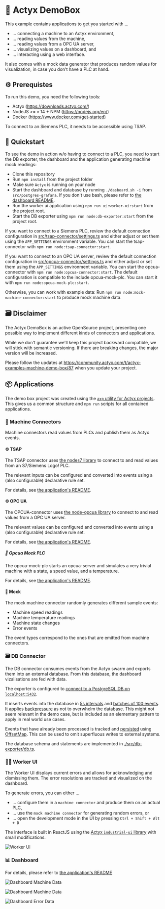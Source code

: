 # 🧰 Actyx DemoBox

This example contains applications to get you started with ...

* ... connecting a machine to an Actyx environment,
* ... reading values from the machine,
* ... reading values from a OPC UA server,
* ... visualizing values on a dashboard, and
* ... interacting using a web interface.

It also comes with a mock data generator that produces random values for visualization, in case you don't have a PLC at hand.

## ⚙️ Prerequistes

To run this demo, you need the following tools:

* Actyx (https://downloads.actyx.com/)
* NodeJS >= v 14 + NPM (https://nodejs.org/en/)
* Docker (https://www.docker.com/get-started)

To connect to an Siemens PLC, it needs to be accessible using TSAP.

## 🚀 Quickstart

To see the demo in action w/o having to connect to a PLC, you need to start the DB exporter, the dashboard and the application generating machine mock readings:

* Clone this repository
* Run `npm install` from the project folder
* Make sure `Actyx` is running on your node
* Start the dashboard and database by running `./dasboard.sh -i` from `src/postgres-grafana`. If you don't use bash, please refer to [the dashboard README](src/postgres-grafana/README.md).
* Run the worker ui application using `npm run ui:worker-ui:start` from the project root.
* Start the DB exporter using `npm run node:db-exporter:start` from the project root.

If you want to connect to a Siemens PLC, review the default connection configuration in [src/tsap-connector/settings.ts](src/tsap-connector/settings.ts#L14) and either adjust or set them using the `APP_SETTINGS` environment variable. You can start the tsap-connector with `npm run node:tsap-connector:start`.

If you want to connect to an OPC UA server, review the default connection configuration in [src/opcua-connector/settings.ts](src/opcua-connector/settings.ts#L6) and either adjust or set them using the `APP_SETTINGS` environment variable. You can start the opcua-connector with `npm run node:opcua-connector:start`.
The default configuration is compatible to the include opcua-mock-plc. You can start it with `npm run node:opcua-mock-plc:start`.

Otherwise, you can work with example data: Run `npm run node:mock-machine-connector:start` to produce mock machine data.

## 🗃️ Disclaimer

The Actyx DemoBox is an active OpenSource project, presenting one possible way to implement different kinds of connectors and applications.

While we don't guarantee we'll keep this project backward compatible, we will stick with semantic versioning.
If there are breaking changes, the major version will be increased.

Please follow the updates at https://community.actyx.com/t/actyx-examples-machine-demo-box/87 when you update your project.

## 📦 Applications

The demo box project was created using the [`axp` utility for Actyx projects](https://github.com/actyx-contrib/actyx-project-cli). This gives us a common structure and `npm run` scripts for all contained applications.


### 🔌 Machine Connectors

Machine connectors read values from PLCs and publish them as Actyx events.

#### ⚙️ TSAP

The TSAP connector uses [the nodes7 library](https://www.npmjs.com/package/nodes7) to connect to and read values from an S7/Siemens Logo! PLC.

The relevant inputs can be configured and converted into events using a (also configurable) declarative rule set.

For details, see [the application's README](./src/tsap-connector/README.md).

#### ⚙️ OPC UA

The OPCUA-connector uses [the node-opcua library](https://node-opcua.github.io/) to connect to and read values from a OPC UA server.

The relevant values can be configured and converted into events using a (also configurable) declarative rule set.

For details, see [the application's README](./src/opcua-connector/README.md).

##### 🎲 Opcua Mock PLC

The opcua-mock-plc starts an opcua-server and simulates a very trivial machine with a state, a speed value, and a temperature.

For details, see [the application's README](./src/opcua-mock-plc/README.md).

#### 🎲 Mock

The mock machine connector randomly generates different sample events:

* Machine speed readings
* Machine temperature readings
* Machine state changes
* Error events

The event types correspond to the ones that are emitted from machine connectors.

### 🗃️ DB Connector

The DB connector consumes events from the Actyx swarm and exports them into an external database. From this database, the dashboard vizalisations are fed with data.

The exporter is configured to [connect to a PostgreSQL DB on `localhost:5432`](./src/db-exporter/index.ts#L10).

It inserts events into the database in [5s intervals](./src/db-exporter/index.ts#L69) and [batches of 100 events](./src/db-exporter/index.ts#L55). It applies [backpressure](./src/db-exporter/index.ts#L70) as not to overwhelm the database. This might not seem relevant in the demo case, but is included as an elementary pattern to apply in real world use cases.

Events that have already been processed is tracked and [persisted](./src/db-exporter/db.ts#L119) using [OffsetMap](https://developer.actyx.com/docs/reference/js-ts-sdk/interfaces/offsetmap). This can be used to omit superfluous writes to external systems.

The database schema and statements are implemented in [./src/db-exporter/db.ts](./src/db-exporter/db.ts).

### 👷‍♂️ Worker UI

The Worker UI displays current errors and allows for acknowledging and dismissing them. The error resolutions are tracked and visualized on the dashboard.

To generate errors, you can either ...

* ... configure them in a `machine connector` and produce them on an actual PLC,
* ... use the `mock machine connector` for generating random errors, or
* ... open the development mode in the UI by pressing `Ctrl + Shift + Alt + D`

The interface is built in ReactJS using the [Actyx `industrial-ui` library](https://www.npmjs.com/package/@actyx/industrial-ui) with small modifications.

![Worker UI](./doc/worker-ui.png "Worker UI")

### 📊 Dashboard

For details, please refer to [the application's README](src/postgres-grafana/README.md)

![Dashboard Machine Data](./doc/dashboard-machines-1.png "Machine Data 1")

![Dashboard Machine Data](./doc/dashboard-machines-2.png "Machine Data 2")

![Dashboard Error Data](./doc/dashboard-errors.png "Error Data")
